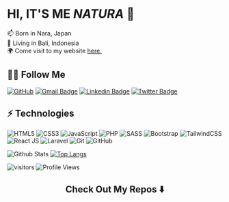 # HI, IT'S ME <i>NATURA</i> 👋

<p> 
📫  Born in Nara, Japan <img src="https://img.icons8.com/color/48/000000/japan-circular.png" width="13"/>
<br>
📌  Living in Bali, Indonesia <img src="https://img.icons8.com/color/48/000000/indonesia-circular.png" width="13"/>
<br>
🌍  Come visit to my website <a target="_blank" rel="noreferrer noopener" href="https://naturaadnyana.com">here.</a>
</p>


## 🤝🏻 Follow Me

[![GitHub](https://img.shields.io/badge/-GitHub-181717?style=flat-square&logo=github&logoColor=white&link=https://github.com/NaturaAdnyana)](https://github.com/NaturaAdnyana/)
[![Gmail Badge](https://img.shields.io/badge/-me@naturaadnyana.com-c14438?style=flat-square&logo=Gmail&logoColor=white&link=mailto:me@naturaadnyana.com)](mailto:me@naturaadnyana.com)
[![Linkedin Badge](https://img.shields.io/badge/-Natura-blue?style=flat-square&logo=Linkedin&logoColor=white&link=https://https://www.linkedin.com/in/natura-adnyana/)](https://www.linkedin.com/in/natura-adnyana/)
[![Twitter Badge](https://img.shields.io/badge/-@Natkun_-00acee?style=flat&logo=Twitter&logoColor=white)](https://twitter.com/intent/follow?screen_name=Natkun_ "Follow on Twitter")


## ⚡ Technologies

![HTML5](https://img.shields.io/badge/-HTML5-black?style=flat-square&logo=html5)
![CSS3](https://img.shields.io/badge/-CSS3-black?style=flat-square&logo=css3&logoColor=blue)
![JavaScript](https://img.shields.io/badge/-JavaScript-black?style=flat-square&logo=javascript)
![PHP](https://img.shields.io/badge/-PHP-black?style=flat-square&logo=php)
![SASS](https://img.shields.io/badge/-Sass-black?style=flat-square&logo=sass)
![Bootstrap](https://img.shields.io/badge/-Bootstrap-black?style=flat-square&logo=bootstrap)
![TailwindCSS](https://img.shields.io/badge/-TailwindCSS-black?style=flat-square&logo=tailwindcss)
![React JS](https://img.shields.io/badge/-React-black?style=flat-square&logo=react)
![Laravel](https://img.shields.io/badge/-Laravel-black?style=flat-square&logo=laravel)
![Git](https://img.shields.io/badge/-Git-black?style=flat-square&logo=git)
![GitHub](https://img.shields.io/badge/-GitHub-black?style=flat-square&logo=github)

![Github Stats](https://github-readme-stats.vercel.app/api?username=NaturaAdnyana&count_private=true&show_icons=true)
[![Top Langs](https://github-readme-stats.vercel.app/api/top-langs/?username=NaturaAdnyana&layout=compact)](https://github.com/anuraghazra/github-readme-stats)

![visitors](https://visitor-badge.glitch.me/badge?page_id=Natkunn)
![Profile Views](http://img.shields.io/badge/Profile%20Views-160-blue)

<h2  align="center">Check Out My Repos ⬇️</h2>
